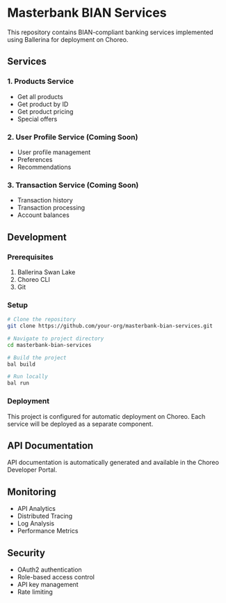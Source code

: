 # Masterbank BIAN Services

This repository contains BIAN-compliant banking services implemented using Ballerina for deployment on Choreo.

## Services

### 1. Products Service
- Get all products
- Get product by ID
- Get product pricing
- Special offers

### 2. User Profile Service (Coming Soon)
- User profile management
- Preferences
- Recommendations

### 3. Transaction Service (Coming Soon)
- Transaction history
- Transaction processing
- Account balances

## Development

### Prerequisites
1. Ballerina Swan Lake
2. Choreo CLI
3. Git

### Setup
```bash
# Clone the repository
git clone https://github.com/your-org/masterbank-bian-services.git

# Navigate to project directory
cd masterbank-bian-services

# Build the project
bal build

# Run locally
bal run
```

### Deployment
This project is configured for automatic deployment on Choreo. Each service will be deployed as a separate component.

## API Documentation
API documentation is automatically generated and available in the Choreo Developer Portal.

## Monitoring
- API Analytics
- Distributed Tracing
- Log Analysis
- Performance Metrics

## Security
- OAuth2 authentication
- Role-based access control
- API key management
- Rate limiting
